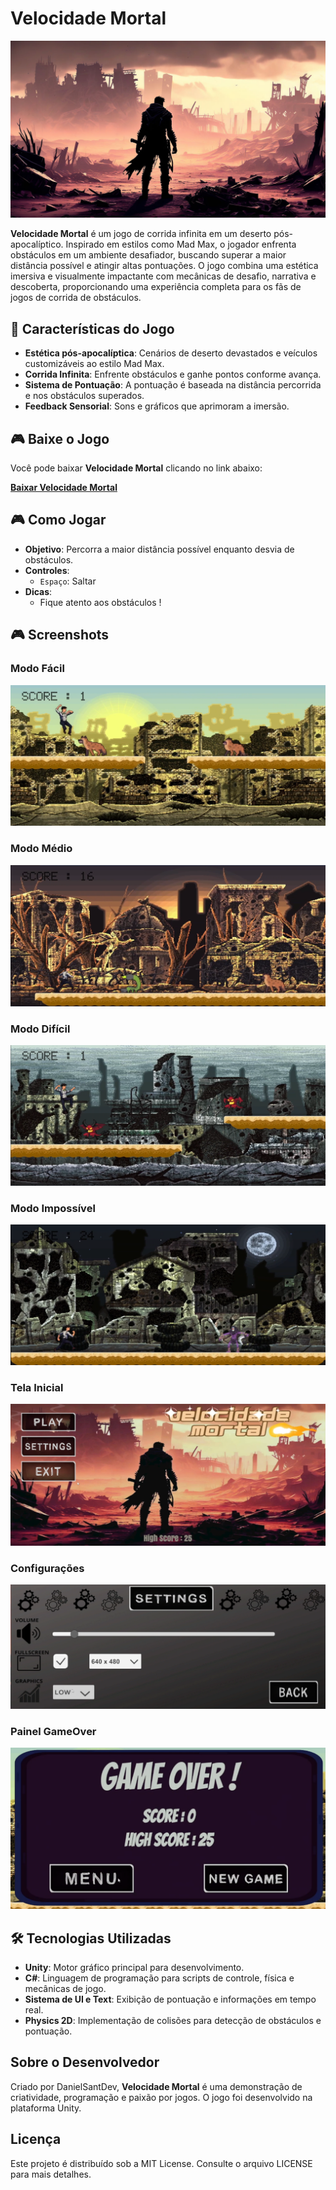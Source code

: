 # Velocidade Mortal

![Velocidade Mortal Banner](./Assets/Sprites/post-apocalyptic-dessert-landscape.jpeg)

**Velocidade Mortal** é um jogo de corrida infinita em um deserto pós-apocalíptico. Inspirado em estilos como Mad Max, o jogador enfrenta obstáculos em um ambiente desafiador, buscando superar a maior distância possível e atingir altas pontuações. O jogo combina uma estética imersiva e visualmente impactante com mecânicas de desafio, narrativa e descoberta, proporcionando uma experiência completa para os fãs de jogos de corrida de obstáculos.

## 🚀 Características do Jogo

- **Estética pós-apocalíptica**: Cenários de deserto devastados e veículos customizáveis ao estilo Mad Max.
- **Corrida Infinita**: Enfrente obstáculos e ganhe pontos conforme avança.
- **Sistema de Pontuação**: A pontuação é baseada na distância percorrida e nos obstáculos superados.
- **Feedback Sensorial**: Sons e gráficos que aprimoram a imersão.

## 🎮 Baixe o Jogo

Você pode baixar **Velocidade Mortal** clicando no link abaixo:

[**Baixar Velocidade Mortal**](https://danielsantdev.itch.io/deadly-speed)

## 🎮 Como Jogar

- **Objetivo**: Percorra a maior distância possível enquanto desvia de obstáculos.
- **Controles**:
  - `Espaço`: Saltar
- **Dicas**:
  - Fique atento aos obstáculos !
 
## 🎮 Screenshots
### Modo Fácil
![Velocidade Mortal Banner](./Assets/Sprites/Screenshots/EasyMode.png)
### Modo Médio
![Velocidade Mortal Banner](./Assets/Sprites/Screenshots/MediumMode.png)
### Modo Difícil
![Velocidade Mortal Banner](./Assets/Sprites/Screenshots/HardMode.png)
### Modo Impossível
![Velocidade Mortal Banner](./Assets/Sprites/Screenshots/ImpossibleMode.png)
### Tela Inicial
![Velocidade Mortal Banner](./Assets/Sprites/Screenshots/InitialPanel.png)
### Configurações
![Velocidade Mortal Banner](./Assets/Sprites/Screenshots/Settings.png)
### Painel GameOver
![Velocidade Mortal Banner](./Assets/Sprites/Screenshots/GameOverPanel.png)


## 🛠️ Tecnologias Utilizadas

- **Unity**: Motor gráfico principal para desenvolvimento.
- **C#**: Linguagem de programação para scripts de controle, física e mecânicas de jogo.
- **Sistema de UI e Text**: Exibição de pontuação e informações em tempo real.
- **Physics 2D**: Implementação de colisões para detecção de obstáculos e pontuação.

## Sobre o Desenvolvedor

Criado por DanielSantDev, **Velocidade Mortal** é uma demonstração de criatividade, programação e paixão por jogos. O jogo foi desenvolvido na plataforma Unity.

## Licença

Este projeto é distribuído sob a MIT License. Consulte o arquivo LICENSE para mais detalhes.

